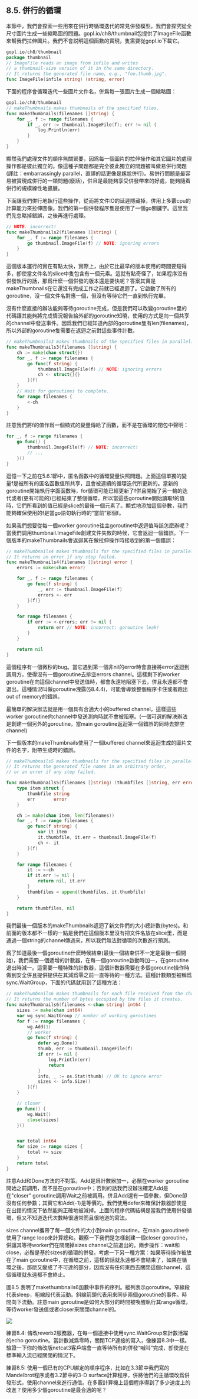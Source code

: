 ## 8.5. 併行的循環

本節中，我們會探索一些用來在併行時循環迭代的常見併發模型。我們會探究從全尺寸圖片生成一些縮略圖的問題。gopl.io/ch8/thumbnail包提供了ImageFile函數來幫我們拉伸圖片。我們不會説明這個函數的實現，隻需要從gopl.io下載它。

```go
gopl.io/ch8/thumbnail
package thumbnail
// ImageFile reads an image from infile and writes
// a thumbnail-size version of it in the same directory.
// It returns the generated file name, e.g., "foo.thumb.jpg".
func ImageFile(infile string) (string, error)
```

下面的程序會循環迭代一些圖片文件名，併爲每一張圖片生成一個縮略圖：

```go
gopl.io/ch8/thumbnail
// makeThumbnails makes thumbnails of the specified files.
func makeThumbnails(filenames []string) {
    for _, f := range filenames {
        if _, err := thumbnail.ImageFile(f); err != nil {
            log.Println(err)
        }
    }
}
```

顯然我們處理文件的順序無關緊要，因爲每一個圖片的拉伸操作和其它圖片的處理操作都是彼此獨立的。像這種子問題都是完全彼此獨立的問題被叫做易併行問題(譯註：embarrassingly parallel，直譯的話更像是尷尬併行)。易併行問題是最容易被實現成併行的一類問題(廢話)，併且是最能夠享受併發帶來的好處，能夠隨着併行的規模線性地擴展。

下面讓我們併行地執行這些操作，從而將文件IO的延遲隱藏掉，併用上多覈cpu的計算能力來拉伸圖像。我們的第一個併發程序隻是使用了一個go關鍵字。這里我們先忽略掉錯誤，之後再進行處理。

```go
// NOTE: incorrect!
func makeThumbnails2(filenames []string) {
    for _, f := range filenames {
        go thumbnail.ImageFile(f) // NOTE: ignoring errors
    }
}
```

這個版本運行的實在有點太快，實際上，由於它比最早的版本使用的時間要短得多，卽使當文件名的slice中隻包含有一個元素。這就有點奇怪了，如果程序沒有併發執行的話，那爲什麽一個併發的版本還是要快呢？答案其實是makeThumbnails在它還沒有完成工作之前就已經返迴了。它啟動了所有的goroutine，沒一個文件名對應一個，但沒有等待它們一直到執行完畢。

沒有什麽直接的辦法能夠等待goroutine完成，但是我們可以改變goroutine里的代碼讓其能夠將完成情況報告給外部的goroutine知曉，使用的方式是向一個共享的channel中發送事件。因爲我們已經知道內部的goroutine隻有len(filenames)，所以外部的goroutine隻需要在返迴之前對這些事件計數。

```go
// makeThumbnails3 makes thumbnails of the specified files in parallel.
func makeThumbnails3(filenames []string) {
    ch := make(chan struct{})
    for _, f := range filenames {
        go func(f string) {
            thumbnail.ImageFile(f) // NOTE: ignoring errors
            ch <- struct{}{}
        }(f)
    }
    // Wait for goroutines to complete.
    for range filenames {
        <-ch
    }
}
```

註意我們將f的值作爲一個顯式的變量傳給了函數，而不是在循環的閉包中聲明：


```go
for _, f := range filenames {
    go func() {
        thumbnail.ImageFile(f) // NOTE: incorrect!
        // ...
    }()
}
```

迴憶一下之前在5.6.1節中，匿名函數中的循環變量快照問題。上面這個單獨的變量f是被所有的匿名函數值所共享，且會被連續的循環迭代所更新的。當新的goroutine開始執行字面函數時，for循環可能已經更新了f併且開始了另一輪的迭代或者(更有可能的)已經結束了整個循環，所以當這些goroutine開始讀取f的值時，它們所看到的值已經是slice的最後一個元素了。顯式地添加這個參數，我們能夠確保使用的f是當go語句執行時的“當前”那個f。

如果我們想要從每一個worker goroutine往主goroutine中返迴值時該怎麽辦呢？當我們調用thumbnail.ImageFile創建文件失敗的時候，它會返迴一個錯誤。下一個版本的makeThumbnails會返迴其在做拉伸操作時接收到的第一個錯誤：

```go
// makeThumbnails4 makes thumbnails for the specified files in parallel.
// It returns an error if any step failed.
func makeThumbnails4(filenames []string) error {
    errors := make(chan error)

    for _, f := range filenames {
        go func(f string) {
            _, err := thumbnail.ImageFile(f)
            errors <- err
        }(f)}
    }

    for range filenames {
        if err := <-errors; err != nil {
            return err // NOTE: incorrect: goroutine leak!
        }
    }

    return nil
}
```

這個程序有一個微秒的bug。當它遇到第一個非nil的error時會直接將error返迴到調用方，使得沒有一個goroutine去排空errors channel。這樣剩下的worker goroutine在向這個channel中發送值時，都會永遠地阻塞下去，併且永遠都不會退出。這種情況叫做goroutine洩露(§8.4.4)，可能會導致整個程序卡住或者跑出out of memory的錯誤。

最簡單的解決辦法就是用一個具有合適大小的buffered channel，這樣這些worker goroutine向channel中發送測向時就不會被阻塞。(一個可選的解決辦法是創建一個另外的goroutine，當main goroutine返迴第一個錯誤的同時去排空channel)

下一個版本的makeThumbnails使用了一個buffered channel來返迴生成的圖片文件的名字，附帶生成時的錯誤。

```go
// makeThumbnails5 makes thumbnails for the specified files in parallel.
// It returns the generated file names in an arbitrary order,
// or an error if any step failed.

func makeThumbnails5(filenames []string) (thumbfiles []string, err error) {
    type item struct {
        thumbfile string
        err       error
    }

    ch := make(chan item, len(filenames))
    for _, f := range filenames {
        go func(f string) {
            var it item
            it.thumbfile, it.err = thumbnail.ImageFile(f)
            ch <- it
        }(f)
    }

    for range filenames {
        it := <-ch
        if it.err != nil {
            return nil, it.err
        }
        thumbfiles = append(thumbfiles, it.thumbfile)
    }

    return thumbfiles, nil
}
```

我們最後一個版本的makeThumbnails返迴了新文件們的大小總計數(bytes)。和前面的版本都不一樣的一點是我們在這個版本里沒有把文件名放在slice里，而是通過一個string的channel傳過來，所以我們無法對循環的次數進行預測。

爲了知道最後一個goroutine什麽時候結束(最後一個結束併不一定是最後一個開始)，我們需要一個遞增的計數器，在每一個goroutine啟動時加一，在goroutine退出時減一。這需要一種特殊的計數器，這個計數器需要在多個goroutine操作時做到安全併且提供提供在其減爲零之前一直等待的一種方法。這種計數類型被稱爲sync.WaitGroup，下面的代碼就用到了這種方法：

```go
// makeThumbnails6 makes thumbnails for each file received from the channel.
// It returns the number of bytes occupied by the files it creates.
func makeThumbnails6(filenames <-chan string) int64 {
    sizes := make(chan int64)
    var wg sync.WaitGroup // number of working goroutines
    for f := range filenames {
        wg.Add(1)
        // worker
        go func(f string) {
            defer wg.Done()
            thumb, err := thumbnail.ImageFile(f)
            if err != nil {
                log.Println(err)
                return
            }
            info, _ := os.Stat(thumb) // OK to ignore error
            sizes <- info.Size()
        }(f)
    }

    // closer
    go func() {
        wg.Wait()
        close(sizes)
    }()


    var total int64
    for size := range sizes {
        total += size
    }
    return total
}
```

註意Add和Done方法的不對策。Add是爲計數器加一，必鬚在worker goroutine開始之前調用，而不是在goroutine中；否則的話我們沒辦法確定Add是在"closer" goroutine調用Wait之前被調用。併且Add還有一個參數，但Done卻沒有任何參數；其實它和Add(-1)是等價的。我們使用defer來確保計數器卽使是在出錯的情況下依然能夠正確地被減掉。上面的程序代碼結構是當我們使用併發循環，但又不知道迭代次數時很通常而且很地道的寫法。

sizes channel攜帶了每一個文件的大小到main goroutine，在main goroutine中使用了range loop來計算總和。觀察一下我們是怎樣創建一個closer goroutine，併讓其等待worker們在關閉掉sizes channel之前退出的。兩步操作：wait和close，必鬚是基於sizes的循環的併發。考慮一下另一種方案：如果等待操作被放在了main goroutine中，在循環之前，這樣的話就永遠都不會結束了，如果在循環之後，那麽又變成了不可達的部分，因爲沒有任何東西去關閉這個channel，這個循環就永遠都不會終止。

圖8.5 表明了makethumbnails6函數中事件的序列。縱列表示goroutine。窄線段代表sleep，粗線段代表活動。斜線箭頭代表用來同步兩個goroutine的事件。時間向下流動。註意main goroutine是如何大部分的時間被喚醒執行其range循環，等待worker發送值或者closer來關閉channel的。

![](../images/ch8-05.png)

練習8.4: 脩改reverb2服務器，在每一個連接中使用sync.WaitGroup來計數活躍的echo goroutine。當計數減爲零時，關閉TCP連接的寫入，像練習8.3中一樣。驗證一下你的脩改版netcat3客戶端會一直等待所有的併發“喊叫”完成，卽使是在標準輸入流已經關閉的情況下。

練習8.5: 使用一個已有的CPU綁定的順序程序，比如在3.3節中我們寫的Mandelbrot程序或者3.2節中的3-D surface計算程序，併將他們的主循環改爲併發形式，使用channel來進行通信。在多覈計算機上這個程序得到了多少速度上的改進？使用多少個goroutine是最合適的呢？
